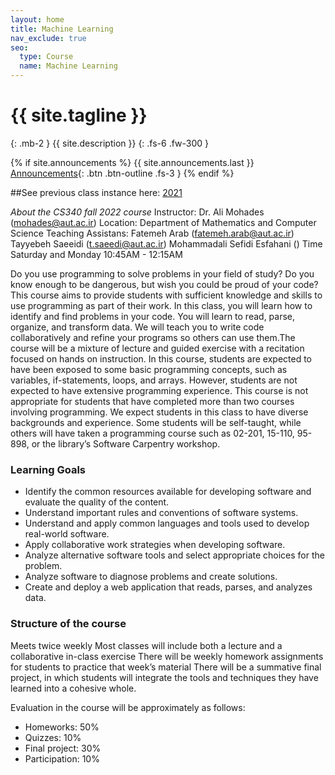 ```yaml
---
layout: home
title: Machine Learning
nav_exclude: true
seo:
  type: Course
  name: Machine Learning
---
```


# {{ site.tagline }}
{: .mb-2 }
{{ site.description }}
{: .fs-6 .fw-300 }

{% if site.announcements %}
{{ site.announcements.last }}
[Announcements](announcements.md){: .btn .btn-outline .fs-3 }
{% endif %}


<!-- <img src="assets/images/logo.png" > 

## Welcome to Machine Learning Course Page -->

##See previous class instance here: [2021](https://cmu-crafting-software.github.io/2020/)

*About the CS340 fall 2022 course*
Instructor: Dr. Ali Mohades (mohades@aut.ac.ir)
Location: Department of Mathematics and Computer Science
Teaching Assistans: Fatemeh Arab (fatemeh.arab@aut.ac.ir)
                    Tayyebeh Saeeidi (t.saeedi@aut.ac.ir)
                    Mohammadali Sefidi Esfahani ()
Time Saturday and Monday 10:45AM - 12:15AM

Do you use programming to solve problems in your field of study? Do you know enough to be dangerous, but wish you could be proud of your code? This course aims to provide students with sufficient knowledge and skills to use programming as part of their work. In this class, you will learn how to identify and find problems in your code. You will learn to read, parse, organize, and transform data. We will teach you to write code collaboratively and refine your programs so others can use them.The course will be a mixture of lecture and guided exercise with a recitation focused on hands on instruction. In this course, students are expected to have been exposed to some basic programming concepts, such as variables, if-statements, loops, and arrays. However, students are not expected to have extensive programming experience. This course is not appropriate for students that have completed more than two courses involving programming. We expect students in this class to have diverse backgrounds and experience. Some students will be self-taught, while others will have taken a programming course such as 02-201, 15-110, 95-898, or the library’s Software Carpentry workshop. 

### Learning Goals

 - Identify the common resources available for developing software and evaluate the quality of the content. 
 - Understand important rules and conventions of software systems.
 - Understand and apply common languages and tools used to develop real-world software.
 - Apply collaborative work strategies when developing software.
 - Analyze alternative software tools and select appropriate choices for the problem.
 - Analyze software to diagnose problems and create solutions.
 - Create and deploy a web application that reads, parses, and analyzes data.

### Structure of the course
Meets twice weekly
Most classes will include both a lecture and a collaborative in-class exercise
There will be weekly homework assignments for students to practice that week’s material
There will be a summative final project, in which students will integrate the tools and techniques they have learned into a cohesive whole. 

Evaluation in the course will be approximately as follows:
 - Homeworks: 50%
 - Quizzes: 10%
 - Final project: 30% 
 - Participation: 10%
